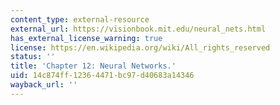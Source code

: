```yaml
---
content_type: external-resource
external_url: https://visionbook.mit.edu/neural_nets.html
has_external_license_warning: true
license: https://en.wikipedia.org/wiki/All_rights_reserved
status: ''
title: 'Chapter 12: Neural Networks.'
uid: 14c874ff-1236-4471-bc97-d40683a14346
wayback_url: ''
---
```

